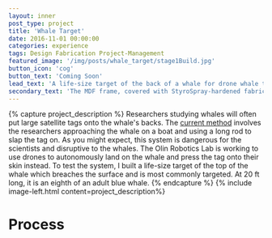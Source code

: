```yaml
---
layout: inner
post_type: project
title: 'Whale Target'
date: 2016-11-01 00:00:00
categories: experience
tags: Design Fabrication Project-Management
featured_image: '/img/posts/whale_target/stage1Build.jpg'
button_icon: 'cog'
button_text: 'Coming Soon'
lead_text: 'A life-size target of the back of a whale for drone whale tagging research.'
secondary_text: 'The MDF frame, covered with StyroSpray-hardened fabric, measures 20 ft in length and 8 ft at its widest, an eight of an adult blue whale.'
---
```

{% capture project_description %}
Researchers studying whales will often put large satellite tags onto the whale's backs. The <a href="https://slate.com/human-interest/2016/09/what-whales-do-underwater-thanks-to-a-new-mounted-camera-video.html" target="_blank">current method</a> involves the researchers approaching the whale on a boat and using a long rod to slap the tag on.
As you might expect, this system is dangerous for the scientists and disruptive to the whales. The Olin Robotics Lab is working to use drones to autonomously land on the whale and press the tag onto their skin instead.
To test the system, I built a life-size target of the top of the whale which breaches the surface and is most commonly targeted. At 20 ft long, it is an eighth of an adult blue whale.
{% endcapture %}
{% include image-left.html content=project_description%}

<h1 class="section-title text-center">Process</h1>
